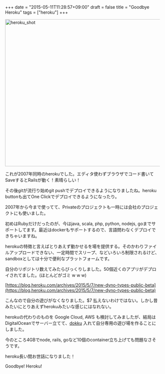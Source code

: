+++
date = "2015-05-11T11:28:57+09:00"
draft = false
title = "Goodbye Heroku"
tags = ["heroku"]
+++

<a href="https://www.flickr.com/photos/dongriat/16899138724" title="heroku_shot by Dongri Jin, 於 Flickr"><img src="https://c1.staticflickr.com/9/8707/16899138724_1bc1099219_z.jpg" width="640" height="479" alt="heroku_shot"></a>

これが2007年同時のherokuでした。エディタ使わずブラウザでコード書いてSaveするとRailsが動く！素晴らしい！

その後gitが流行り始めgit pushでデプロイできるようになりましたね。heroku buttonも出てOne Clickでデプロイできるようになったり。

2007年から今まで使ってて、Privateのプロジェクトも一時には会社のプロジェクトにも使いました。

初めはRubyだけだったのが、今はjava, scala, php, python, nodejs, goまでサポートしてます。最近はdockerもサポートするので、言語問わなくデプロイできちゃいますね。

herokuの特徴と言えばとりあえず動かせるを場を提供する。そのかわりファイルアップロードできない、一定時間でスリープ、などいろいろ制限されるけど、sandboxとしては十分で便利なプラットフォームです。

自分のリポジトリ数えてみたらびっくりしました。50個近くのアプリがデプロイされてました。(ほとんどがゴミ w w w)

[https://blog.heroku.com/archives/2015/5/7/new-dyno-types-public-beta](https://blog.heroku.com/archives/2015/5/7/new-dyno-types-public-beta)

こんなので自分の遊びがなくなりました。$7 払えないわけではない。しかし昔みたいにとりあえずherokuみたいな感じにはなれない。

herokuの代わりのものを Google Cloud, AWS も検討してみましたが、結局は DigitalOceanでサーバー立てて、[dokku](https://github.com/progrium/dokku) 入れて自分専用の遊び場を作ることにしました。

今のところ4GBでnode, rails, goなど10個のcontainer立ち上げても問題なさそうです。

heroku長い間お世話になりました！

Goodbye! Heroku!
